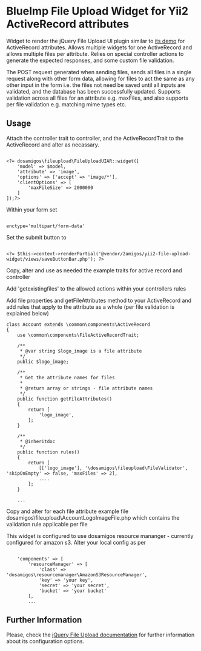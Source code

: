 BlueImp File Upload Widget for Yii2 ActiveRecord attributes
===========================================================

Widget to render the jQuery File Upload UI plugin similar to 
[its demo](http://blueimp.github.io/jQuery-File-Upload/index.html)
for ActiveRecord attributes. Allows multiple widgets for one ActiveRecord
and allows multiple files per attribute. Relies on special controller
actions to generate the expected responses, and some custom file
validation.
 
The POST request generated when sending files, sends all files in a single
request along with other form data, allowing for files to act the same as any
other input in the form i.e. the files not need be saved until all inputs are
validated, and the database has been successfully updated. Supports validation
across all files for an attribute e.g. maxFiles, and also supports per file
validation e.g. matching mime types etc.

Usage
-----

Attach the controller trait to controller, and the ActiveRecordTrait to the ActiveRecord and alter as
necassary.

```

<?= dosamigos\fileupload\FileUploadUIAR::widget([
    'model' => $model,
    'attribute' => 'image',
    'options' => ['accept' => 'image/*'],
    'clientOptions' => [
        'maxFileSize' => 2000000
    ]
]);?>

```

Within your form set

```

enctype='multipart/form-data'

```

Set the submit button to

```

<?= $this->context->renderPartial('@vendor/2amigos/yii2-file-upload-widget/views/saveButtonBar.php'); ?>

```

Copy, alter and use as needed the example traits for active record and controller

Add 'getexistingfiles' to the allowed actions within your controllers rules

Add file properties and getFileAttributes method to your ActiveRecord and add
rules that apply to the attribute as a whole (per file validation is explained
below)

```
class Account extends \common\components\ActiveRecord
{
    use \common\components\FileActiveRecordTrait;

    /**
     * @var string $logo_image is a file attribute
     */
    public $logo_image;

    /**
     * Get the attribute names for files
     *
     * @return array or strings - file attribute names
     */
    public function getFileAttributes()
    {
        return [
            'logo_image',
        ];
    }

    /**
     * @inheritdoc
     */
    public function rules()
    {
        return [
            [['logo_image'], '\dosamigos\fileupload\FileValidator', 'skipOnEmpty' => false, 'maxFiles' => 2],
            ....
        ];
    }

    ...

```

Copy and alter for each file attribute example file dosamigos\fileupload\AccountLogoImageFile.php which
contains the validation rule applicable per file

This widget is configured to use dosamigos resource mananger - currently
configured for amazon s3. Alter your local config as per

```

    'components' => [
        'resourceManager' => [
            'class' => 'dosamigos\resourcemanager\AmazonS3ResourceManager',
            'key' => 'your key',
            'secret' => 'your secret',
            'bucket' => 'your bucket'
        ],
        ...

```

Further Information
-------------------
Please, check the [jQuery File Upload documentation](https://github.com/blueimp/jQuery-File-Upload/wiki) for further
information about its configuration options.
